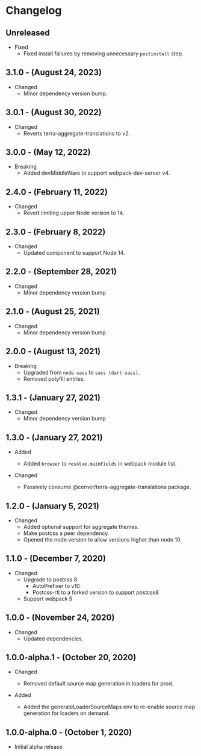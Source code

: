 # Changelog

## Unreleased

* Fixed
  * Fixed install failures by removing unnecessary `postinstall` step.

## 3.1.0 - (August 24, 2023)

* Changed
  * Minor dependency version bump.

## 3.0.1 - (August 30, 2022)

* Changed
  * Reverts terra-aggregate-translations to v2.

## 3.0.0 - (May 12, 2022)

* Breaking
  * Added devMiddleWare to support webpack-dev-server v4.

## 2.4.0 - (February 11, 2022)

* Changed
  * Revert limiting upper Node version to 14.

## 2.3.0 - (February 8, 2022)

* Changed
  * Updated component to support Node 14.
## 2.2.0 - (September 28, 2021)

* Changed
  * Minor dependency version bump

## 2.1.0 - (August 25, 2021)

* Changed
  * Minor dependency version bump

## 2.0.0 - (August 13, 2021)

* Breaking
  * Upgraded from `node-sass` to `sass (dart-sass)`.
  * Removed polyfill entries.

## 1.3.1 - (January 27, 2021)

* Changed
  * Minor dependency version bump

## 1.3.0 - (January 27, 2021)

* Added
  * Added `browser` to `resolve.mainFields` in webpack module list.

* Changed
  * Passively consume @cerner/terra-aggregate-translations package.

## 1.2.0 - (January 5, 2021)

* Changed
  * Added optional support for aggregate themes.
  * Make postcss a peer dependency.
  * Opened the node version to allow versions higher than node 10.

## 1.1.0 - (December 7, 2020)

* Changed
  * Upgrade to postcss 8.
    * AutoPrefixer to v10
    * Postcss-rtl to a forked version to support postcss8
  * Support webpack 5

## 1.0.0 - (November 24, 2020)

* Changed
  * Updated dependencies.

## 1.0.0-alpha.1 - (October 20, 2020)

* Changed
  * Removed default source map generation in loaders for prod.

* Added
  * Added the generateLoaderSourceMaps env to re-enable source map generation for loaders on demand.

## 1.0.0-alpha.0 - (October 1, 2020)

* Initial alpha release
